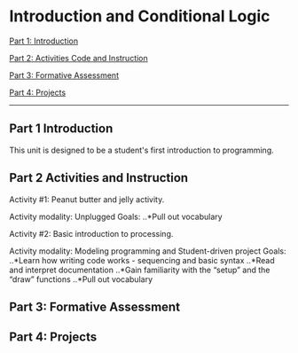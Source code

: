 # Introduction and Conditional Logic

[Part 1: Introduction](#part-1-introduction)

[Part 2: Activities Code and Instruction](#part-2-activities-and-instruction)

[Part 3: Formative Assessment](#part-3-formative-assessment)

[Part 4: Projects](#part-4-projects)

---

## Part 1 Introduction

This unit is designed to be a student's first introduction to programming.  


## Part 2 Activities and Instruction

Activity #1: Peanut butter and jelly activity. 

Activity modality: Unplugged
Goals: 
..*Pull out vocabulary


Activity #2: Basic introduction to processing. 

Activity modality: Modeling programming and Student-driven project
Goals: 
..*Learn how writing code works - sequencing and basic syntax
..*Read and interpret documentation
..*Gain familiarity with the “setup” and the “draw” functions
..*Pull out vocabulary


## Part 3: Formative Assessment












## Part 4: Projects
